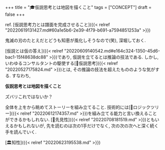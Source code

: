 +++
title = "🎓仮説思考とは地図を描くこと"
tags = ["CONCEPT"]
draft = false
+++

ref. [仮説思考力とは譜面を完成させること]({{< relref "20220619131427.md#60a1e5b6-2e39-4f79-b691-a7594851253a" >}})

鬼滅の刃のたとえだとどうも知恵が風化しそうなので(笑), 深堀しておく.

[仮説とは仮の答え]({{< relref "20220609140542.md#e164c324-1350-45d6-bac1-15f48638dc88" >}})であり, 仮説を立てるとは推論の技法である. しかし, いわゆるコンサルタントの駆使する[📝仮説思考]({{< relref "20220527175824.md" >}})とは, その推論の技法を超えたもののような気がする. すなわち,

**仮説思考とは地図を描くこと**

ズバリこれではないか？

全体を上をから眺めてストーリーを組み立てること. 技術的には[📝ロジックツリー]({{< relref "20220612174357.md" >}})を組み立てる能力と言い換えることができるかもしれない. [📝先見性]({{< relref "20220708181519.md" >}})ともいえるかもしれないが, 先を読むのは次の1手だけでなく, 次の次の次へと深く続く手を読んでいく.

[🏛知性]({{< relref "20220623195538.md" >}})
